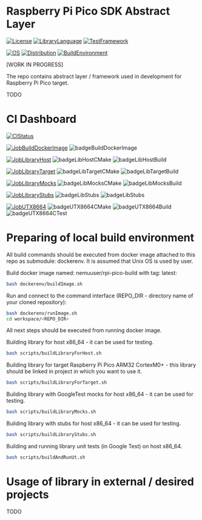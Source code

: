 # Raspberry Pi Pico SDK Abstract Layer

[![License](https://img.shields.io/badge/License-MIT-purple.svg)](LICENSE)
[![LibraryLanguage](https://img.shields.io/badge/Language-C%20%7C%20C%2B%2B-lightgrey)](LIBRARYLANGUAGE)
[![TestFramework](https://img.shields.io/badge/Test%20Framework-GoogleTest-lightgrey)](TESTFRAMEWORK)

[![OS](https://img.shields.io/badge/OS-Linux-lightgrey)](OS)
[![Distribution](https://img.shields.io/badge/Distribution-Ubuntu-lightgrey)](DISTRIBUTION)
[![BuildEnvironment](https://img.shields.io/badge/BuildEnvironment-Docker-lightgrey)](SOURCELANGUAGE)

[WORK IN PROGRESS]

The repo contains abstract layer / framework used in development for Raspberry Pi Pico target.

TODO

# CI Dashboard

[![CIStatus](https://img.shields.io/github/workflow/status/bkozdras/picosdkal/Pico-SDK-AL-CI?label=CI%20Status)](CISTATUS)

[![JobBuildDockerImage](https://img.shields.io/badge/Job-build--docker--image-lightgrey)](JOBBUILDOCKERIMAGE)
![badgeBuildDockerImage](https://img.shields.io/endpoint?url=https://gist.githubusercontent.com/bkozdras/cd2e383311dea01e5e1b133a9769a413/raw/badgeBuildDockerImage.json?service=github)

[![JobLibraryHost](https://img.shields.io/badge/Job-build--lib--host--x86__64-lightgrey)](JobLibraryHost)
![badgeLibHostCMake](https://img.shields.io/endpoint?url=https://gist.githubusercontent.com/bkozdras/cd2e383311dea01e5e1b133a9769a413/raw/badgeLibHostCmake.json?service=github)
![badgeLibHostBuild](https://img.shields.io/endpoint?url=https://gist.githubusercontent.com/bkozdras/cd2e383311dea01e5e1b133a9769a413/raw/badgeLibHostBuild.json?service=github)

[![JobLibraryTarget](https://img.shields.io/badge/Job-build--lib--target--ARM32--CortexM0%2B-lightgrey)](JobLibraryTarget)
![badgeLibTargetCMake](https://img.shields.io/endpoint?url=https://gist.githubusercontent.com/bkozdras/cd2e383311dea01e5e1b133a9769a413/raw/badgeLibTargetCmake.json?service=github)
![badgeLibTargetBuild](https://img.shields.io/endpoint?url=https://gist.githubusercontent.com/bkozdras/cd2e383311dea01e5e1b133a9769a413/raw/badgeLibTargetBuild.json?service=github)

[![JobLibraryMocks](https://img.shields.io/badge/Job-build--mocks--lib--host--x86__64-lightgrey)](JobLibraryMocks)
![badgeLibMocksCMake](https://img.shields.io/endpoint?url=https://gist.githubusercontent.com/bkozdras/cd2e383311dea01e5e1b133a9769a413/raw/badgeLibMocksCmake.json?service=github)
![badgeLibMocksBuild](https://img.shields.io/endpoint?url=https://gist.githubusercontent.com/bkozdras/cd2e383311dea01e5e1b133a9769a413/raw/badgeLibMocksBuild.json?service=github)

[![JobLibraryStubs](https://img.shields.io/badge/Job-build--stubs--lib--host--x86__64-lightgrey)](JobLibraryStubs)
![badgeLibStubs](https://img.shields.io/endpoint?url=https://gist.githubusercontent.com/bkozdras/cd2e383311dea01e5e1b133a9769a413/raw/badgeLibStubsCmake.json?service=github)
![badgeLibStubs](https://img.shields.io/endpoint?url=https://gist.githubusercontent.com/bkozdras/cd2e383311dea01e5e1b133a9769a413/raw/badgeLibStubsBuild.json?service=github)

[![JobUTX8664](https://img.shields.io/badge/Job-UT--x86--64-lightgrey)](JOBUTX8664)
![badgeUTX8664CMake](https://img.shields.io/endpoint?url=https://gist.githubusercontent.com/bkozdras/cd2e383311dea01e5e1b133a9769a413/raw/badgeUTX8664Cmake.json?service=github)
![badgeUTX8664Build](https://img.shields.io/endpoint?url=https://gist.githubusercontent.com/bkozdras/cd2e383311dea01e5e1b133a9769a413/raw/badgeUTX8664Build.json?service=github)
![badgeUTX8664CTest](https://img.shields.io/endpoint?url=https://gist.githubusercontent.com/bkozdras/cd2e383311dea01e5e1b133a9769a413/raw/badgeUTX8664CTest.json?service=github)

# Preparing of local build environment

All build commands should be executed from docker image attached to this repo as submodule: dockerenv.
It is assumed that Unix OS is used by user.

Build docker image named: nemuuser/rpi-pico-build with tag: latest:
```sh
bash dockerenv/buildImage.sh
```
Run and connect to the command interface (REPO_DIR - directory name of your cloned repository):
```sh
bash dockerenv/runImage.sh
cd workspace/<REPO_DIR>
```

All next steps should be executed from running docker image.

Building library for host x86_64 - it can be used for testing.
```sh
bash scripts/buildLibraryForHost.sh
```

Building library for target Raspberry Pi Pico ARM32 CortexM0+ - this library should be linked in project in which you want to use it.
```sh
bash scripts/buildLibraryForTarget.sh
```

Building library with GoogleTest mocks for host x86_64 - it can be used for testing.
```sh
bash scripts/buildLibraryMocks.sh
```

Building library with stubs for host x86_64 - it can be used for testing.
```sh
bash scripts/buildLibraryStubs.sh
```

Building and running library unit tests (in Google Test) on host x86_64.
```sh
bash scripts/buildAndRunUt.sh
```

# Usage of library in external / desired projects

TODO
